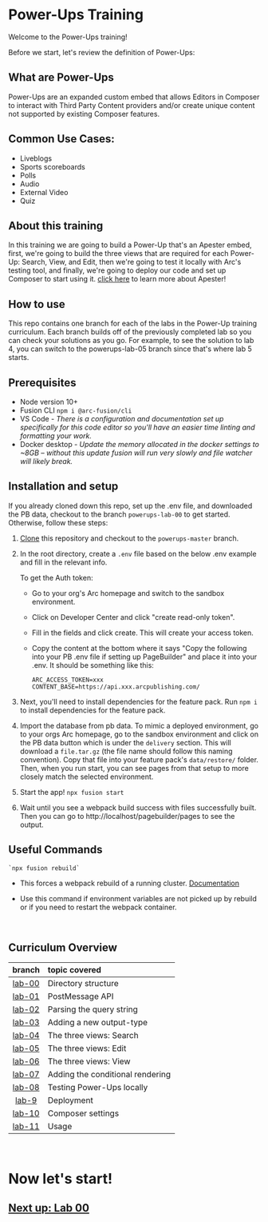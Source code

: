 

# Power-Ups Training

Welcome to the Power-Ups training! 


Before we start, let's review the definition of Power-Ups:

## What are Power-Ups

Power-Ups are an expanded custom embed that allows Editors in Composer to interact with Third Party Content providers and/or create unique content not supported by existing Composer features.

## Common Use Cases:

- Liveblogs
- Sports scoreboards
- Polls
- Audio
- External Video
- Quiz

## About this training 

In this training we are going to build a Power-Up that's an Apester embed, first, we're going to build the three views that are required for each Power-Up: Search, View, and Edit, then we're going to test it locally with Arc's testing tool, and finally, we're going to deploy our code and set up Composer to start using it. [click here](https://apester.com/) to learn more about Apester!


## How to use

This repo contains one branch for each of the labs in the Power-Up training curriculum. Each branch builds off of the previously completed lab so you can check your solutions as you go. For example, to see the solution to lab 4, you can switch to the powerups-lab-05 branch since that's where lab 5 starts.

## Prerequisites

- Node version 10+
- Fusion CLI `npm i @arc-fusion/cli`
- VS Code - *There is a configuration and documentation set up specifically for this code editor so you'll have an easier time linting and formatting your work.*
- Docker desktop - *Update the memory allocated in the docker settings to ~8GB – without this update fusion will run very slowly and file watcher will likely break.*

## Installation and setup


If you already cloned down this repo, set up the .env file, and downloaded the PB data, checkout to the branch `powerups-lab-00` to get started. Otherwise, follow these steps:


1.  [Clone](https://git-scm.com/docs/git-clone) this repository and checkout to the `powerups-master` branch.


2. In the root directory, create a `.env` file based on the below .env example and fill in the relevant info.

    To get the Auth token:

    - Go to your org's Arc homepage and switch to the sandbox environment.
    - Click on Developer Center and click "create read-only token".
    - Fill in the fields and click create. This will create your access token.
    - Copy the content at the bottom where it says "Copy the following into your PB .env file if setting up PageBuilder" and place it into your .env. It should be something like this:

        ```
        ARC_ACCESS_TOKEN=xxx
        CONTENT_BASE=https://api.xxx.arcpublishing.com/

        ```



3. Next, you'll need to install dependencies for the feature pack. Run `npm i` to install dependencies for the feature pack.


4. Import the database from pb data. To mimic a deployed environment, go to your orgs Arc homepage, go to the sandbox environment and click on the PB data button which is under the `delivery` section. This will download a `file.tar.gz` (the file name should follow this naming convention). Copy that file into your feature pack's `data/restore/` folder. Then, when you run start, you can see pages from that setup to more closely match the selected environment.

5. Start the app!  `npx fusion start`



6. Wait until you see a webpack build success with files successfully built. Then you can go to http://localhost/pagebuilder/pages to see the output.


## Useful Commands

    `npx fusion rebuild`

- This forces a webpack rebuild of a running cluster. [Documentation](https://www.npmjs.com/package/@arc-fusion/cli#rebuild)

- Use this command if environment variables are not picked up by rebuild or if you need to restart the webpack container.

&nbsp;

## Curriculum Overview 

| branch   | topic covered | 
| :------: | :----------   |
| [lab-00](https://github.com/arc-partners/Fusion-Training-User-Stories/tree/powerups-lab-00) | Directory structure|
| [lab-01](https://github.com/arc-partners/Fusion-Training-User-Stories/tree/powerups-lab-01) | PostMessage API |
| [lab-02](https://github.com/arc-partners/Fusion-Training-User-Stories/tree/powerups-lab-02) | Parsing the query string |
| [lab-03](https://github.com/arc-partners/Fusion-Training-User-Stories/tree/powerups-lab-03) | Adding a new output-type |
| [lab-04](https://github.com/arc-partners/Fusion-Training-User-Stories/tree/powerups-lab-04) | The three views: Search |
| [lab-05](https://github.com/arc-partners/Fusion-Training-User-Stories/tree/powerups-lab-05) | The three views: Edit |
| [lab-06](https://github.com/arc-partners/Fusion-Training-User-Stories/tree/powerups-lab-06) | The three views: View |
| [lab-07](https://github.com/arc-partners/Fusion-Training-User-Stories/tree/powerups-lab-07) | Adding the conditional rendering |
| [lab-08](https://github.com/arc-partners/Fusion-Training-User-Stories/tree/powerups-lab-08) | Testing Power-Ups locally |
| [lab-9](https://github.com/arc-partners/Fusion-Training-User-Stories/tree/powerups-lab-09) | Deployment |
| [lab-10](https://github.com/arc-partners/Fusion-Training-User-Stories/tree/powerups-lab-10) | Composer settings |
| [lab-11](https://github.com/arc-partners/Fusion-Training-User-Stories/tree/powerups-lab-11) | Usage |


&nbsp;

# Now let's start!

## [Next up: Lab 00](https://github.com/arc-partners/Fusion-Training-User-Stories/tree/powerups-lab-00)

